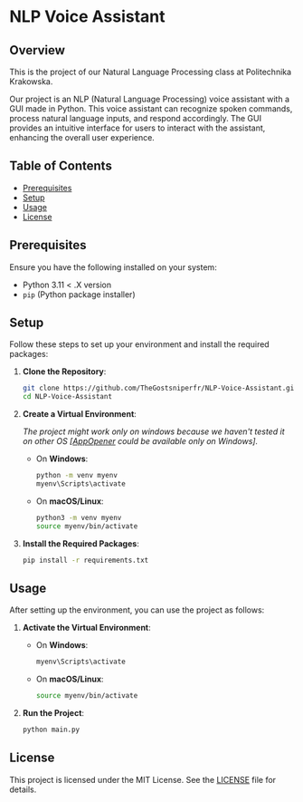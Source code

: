 # NLP Voice Assistant

## Overview

This is the project of our Natural Language Processing class at Politechnika Krakowska.

Our project is an NLP (Natural Language Processing) voice assistant with a GUI made in Python.
This voice assistant can recognize spoken commands, process natural language inputs, and respond accordingly.
The GUI provides an intuitive interface for users to interact with the assistant, enhancing the overall user experience.

## Table of Contents

- [Prerequisites](#prerequisites)
- [Setup](#setup)
- [Usage](#usage)
- [License](#license)

## Prerequisites

Ensure you have the following installed on your system:

- Python 3.11 < .X version
- `pip` (Python package installer)

## Setup

Follow these steps to set up your environment and install the required packages:

1. **Clone the Repository**:
    ```bash
    git clone https://github.com/TheGostsniperfr/NLP-Voice-Assistant.git
    cd NLP-Voice-Assistant
    ```

2. **Create a Virtual Environment**:

    *The project might work only on windows because we haven't tested it on other OS [[AppOpener](https://pypi.org/project/appopener/) could be available only on Windows].*

    - On **Windows**:
      ```bash
      python -m venv myenv
      myenv\Scripts\activate
      ```
    - On **macOS/Linux**:
      ```bash
      python3 -m venv myenv
      source myenv/bin/activate
      ```

3. **Install the Required Packages**:
    ```bash
    pip install -r requirements.txt
    ```

## Usage

After setting up the environment, you can use the project as follows:

1. **Activate the Virtual Environment**:
    - On **Windows**:
      ```bash
      myenv\Scripts\activate
      ```
    - On **macOS/Linux**:
      ```bash
      source myenv/bin/activate
      ```

2. **Run the Project**:
    ```bash
    python main.py
    ```

## License
This project is licensed under the MIT License. See the [LICENSE](LICENSE) file for details.
